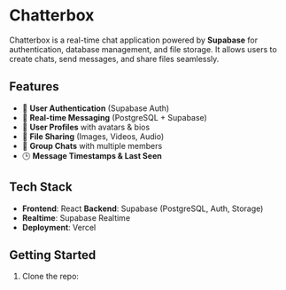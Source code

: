 # Chatterbox

Chatterbox is a real-time chat application powered by **Supabase** for authentication, database management, and file storage. It allows users to create chats, send messages, and share files seamlessly.

## Features

- 🔐 **User Authentication** (Supabase Auth)
- 💬 **Real-time Messaging** (PostgreSQL + Supabase)
- 📝 **User Profiles** with avatars & bios
- 📂 **File Sharing** (Images, Videos, Audio)
- 📢 **Group Chats** with multiple members
- 🕒 **Message Timestamps & Last Seen**

## Tech Stack

- **Frontend**: React
  **Backend**: Supabase (PostgreSQL, Auth, Storage)
- **Realtime**: Supabase Realtime
- **Deployment**: Vercel

## Getting Started

1. Clone the repo:
   ```sh

   ```
